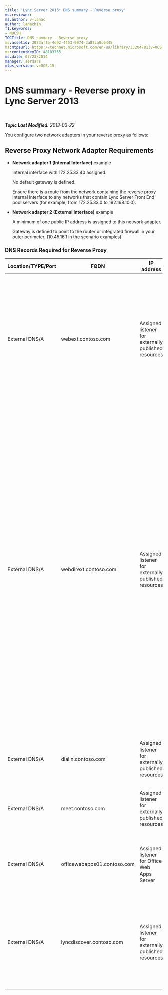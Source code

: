 ```yaml
---
title: 'Lync Server 2013: DNS summary - Reverse proxy'
ms.reviewer: 
ms.author: v-lanac
author: lanachin
f1.keywords:
- NOCSH
TOCTitle: DNS summary - Reverse proxy
ms:assetid: 3073affa-4d92-4453-9974-3a82ca0c6445
ms:mtpsurl: https://technet.microsoft.com/en-us/library/JJ204781(v=OCS.15)
ms:contentKeyID: 48183755
ms.date: 07/23/2014
manager: serdars
mtps_version: v=OCS.15
---
```


<div data-xmlns="http://www.w3.org/1999/xhtml">

<div class="topic" data-xmlns="http://www.w3.org/1999/xhtml" data-msxsl="urn:schemas-microsoft-com:xslt" data-cs="http://msdn.microsoft.com/">

<div data-asp="http://msdn2.microsoft.com/asp">

# DNS summary - Reverse proxy in Lync Server 2013

</div>

<div id="mainSection">

<div id="mainBody">

<span> </span>

_**Topic Last Modified:** 2013-03-22_

You configure two network adapters in your reverse proxy as follows:

<div>

## Reverse Proxy Network Adapter Requirements

  - **Network adapter 1 (Internal Interface)** example
    
    Internal interface with 172.25.33.40 assigned.
    
    No default gateway is defined.
    
    Ensure there is a route from the network containing the reverse proxy internal interface to any networks that contain Lync Server Front End pool servers (for example, from 172.25.33.0 to 192.168.10.0).

  - **Network adapter 2 (External Interface)** example
    
    A minimum of one public IP address is assigned to this network adapter.
    
    Gateway is defined to point to the router or integrated firewall in your outer perimeter. (10.45.16.1 in the scenario examples)

### DNS Records Required for Reverse Proxy

<table>
<colgroup>
<col style="width: 25%" />
<col style="width: 25%" />
<col style="width: 25%" />
<col style="width: 25%" />
</colgroup>
<thead>
<tr class="header">
<th>Location/TYPE/Port</th>
<th>FQDN</th>
<th>IP address</th>
<th>Maps to/comments</th>
</tr>
</thead>
<tbody>
<tr class="odd">
<td><p>External DNS/A</p></td>
<td><p>webext.contoso.com</p></td>
<td><p>Assigned listener for externally published resources</p></td>
<td><p>External web services from the internal deployment. Additional records can be defined and created for all pools and single servers for any SIP domain that will use this reverse proxy, and has defined external web services.</p></td>
</tr>
<tr class="even">
<td><p>External DNS/A</p></td>
<td><p>webdirext.contoso.com</p></td>
<td><p>Assigned listener for externally published resources</p></td>
<td><p>External web services for the Directors or Director pools in your deployment. You can define as many Directors as there are distinct Directors, of which may be associated with other SIP domains.</p>
<div>

> [!IMPORTANT]  
> Defining the DNS records for and publishing the Directors is not an either the Front End pool or the Director decision. You must define and publish both the Director and the Front End pool external web services if you are using Directors. Specific traffic types (for authentication and other uses) will be sent to the Director first, if it is defined in the topology.


</div></td>
</tr>
<tr class="odd">
<td><p>External DNS/A</p></td>
<td><p>dialin.contoso.com</p></td>
<td><p>Assigned listener for externally published resources</p></td>
<td><p>Dial-in conferencing published externally</p></td>
</tr>
<tr class="even">
<td><p>External DNS/A</p></td>
<td><p>meet.contoso.com</p></td>
<td><p>Assigned listener for externally published resources</p></td>
<td><p>Conferences published externally</p></td>
</tr>
<tr class="odd">
<td><p>External DNS/A</p></td>
<td><p>officewebapps01.contoso.com</p></td>
<td><p>Assigned listener for Office Web Apps Server</p></td>
<td><p>Office Web Apps Server deployed internally or in the perimeter, and published for external client access</p></td>
</tr>
<tr class="even">
<td><p>External DNS/A</p></td>
<td><p>lyncdiscover.contoso.com</p></td>
<td><p>Assigned listener for externally published resources</p></td>
<td><p>Lync Discover External record for externally published AutoDiscover, and includes Mobility, Microsoft Lync Web App, and scheduler Web app</p></td>
</tr>
</tbody>
</table>


</div>

</div>

<span> </span>

</div>

</div>

</div>

